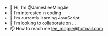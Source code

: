 - 👋 Hi, I’m @JamesLeeMingJie
- 👀 I’m interested in coding
- 🌱 I’m currently learning JavaScript
- 💞️ I’m looking to collaborate on ...
- 📫 How to reach me lee_mingjie@hotmail.com

<!---
JamesLeeMingJie/JamesLeeMingJie is a ✨ special ✨ repository because its `README.md` (this file) appears on your GitHub profile.
You can click the Preview link to take a look at your changes.
--->

